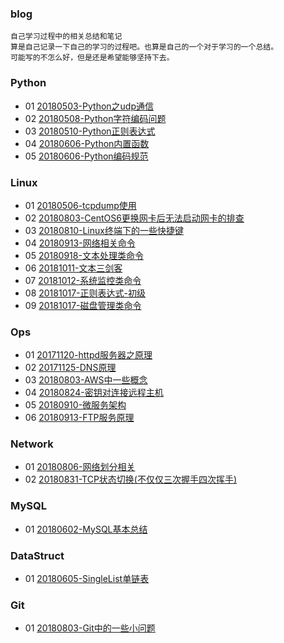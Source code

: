 ### blog
    自己学习过程中的相关总结和笔记
	算是自己记录一下自己的学习的过程吧。也算是自己的一个对于学习的一个总结。
	可能写的不怎么好，但是还是希望能够坚持下去。

### Python
- 01 [20180503-Python之udp通信](https://github.com/ihuangch/blog/blob/master/Python/Python%E4%B9%8Budp%E9%80%9A%E4%BF%A1.md)
- 02 [20180508-Python字符编码问题](https://github.com/ihuangch/blog/blob/master/Python/Python%E5%AD%97%E7%AC%A6%E7%BC%96%E7%A0%81%E9%97%AE%E9%A2%98.md)
- 03 [20180510-Python正则表达式](https://github.com/ihuangch/blog/blob/master/Python/Python%E4%B9%8B%E6%AD%A3%E5%88%99%E8%A1%A8%E8%BE%BE%E5%BC%8F.md)
- 04 [20180606-Python内置函数](https://github.com/ihuangch/blog/blob/master/Python/Python%E5%B8%B8%E8%A7%81%E5%86%85%E7%BD%AE%E5%87%BD%E6%95%B0.md)
- 05 [20180606-Python编码规范](https://github.com/ihuangch/blog/blob/master/Python/Python%E7%BC%96%E7%A0%81%E8%A7%84%E8%8C%83.md)

### Linux
- 01 [20180506-tcpdump使用](https://github.com/ihuangch/blog/blob/master/Linux/tcpdump%E4%BD%BF%E7%94%A8.md)
- 02 [20180803-CentOS6更换网卡后无法启动网卡的排查](https://github.com/ihuangch/blog/blob/master/Linux/CentOS6%E6%9B%B4%E6%8D%A2%E7%BD%91%E5%8D%A1%E5%90%8E%E6%97%A0%E6%B3%95%E5%90%AF%E5%8A%A8%E7%BD%91%E5%8D%A1%E7%9A%84%E6%8E%92%E6%9F%A5.md)
- 03 [20180810-Linux终端下的一些快捷键](https://github.com/ihuangch/blog/blob/master/Linux/Linux%E7%BB%88%E7%AB%AF%E7%9A%84%E5%BF%AB%E6%8D%B7%E9%94%AE.md)
- 04 [20180913-网络相关命令](https://github.com/ihuangch/blog/blob/master/Linux/%E7%BD%91%E7%BB%9C%E7%9B%B8%E5%85%B3%E5%91%BD%E4%BB%A4.md)
- 05 [20180918-文本处理类命令](https://github.com/ihuangch/blog/issues/2)
- 06 [20181011-文本三剑客](https://github.com/ihuangch/blog/issues/3)
- 07 [20181012-系统监控类命令](https://github.com/ihuangch/blog/issues/4)
- 08 [20181017-正则表达式-初级](https://github.com/ihuangch/blog/issues/5)
- 09 [20181017-磁盘管理类命令](https://github.com/ihuangch/blog/issues/6)

### Ops
- 01 [20171120-httpd服务器之原理](https://github.com/ihuangch/blog/blob/master/Ops/httpd%E7%9F%A5%E8%AF%86.md)
- 02 [20171125-DNS原理](https://github.com/ihuangch/blog/blob/master/Ops/DNS%E5%8E%9F%E7%90%86.md)
- 03 [20180803-AWS中一些概念](https://github.com/ihuangch/blog/blob/master/Ops/AWS%E4%B8%AD%E4%B8%80%E4%BA%9B%E6%A6%82%E5%BF%B5%E7%9A%84%E7%90%86%E8%A7%A3.md)
- 04 [20180824-密钥对连接远程主机](https://github.com/ihuangch/blog/blob/master/Ops/%E5%AF%86%E9%92%A5%E8%BF%9C%E7%A8%8B%E8%BF%9E%E6%8E%A5%E4%B8%BB%E6%9C%BA.md)
- 05 [20180910-微服务架构](https://github.com/ihuangch/blog/blob/master/Ops/%E5%BE%AE%E6%9C%8D%E5%8A%A1%E6%9E%B6%E6%9E%84.md)
- 06 [20180913-FTP服务原理](https://github.com/ihuangch/blog/issues/1)

### Network
- 01 [20180806-网络划分相关](https://github.com/ihuangch/blog/blob/master/Network/%E7%BD%91%E7%BB%9C%E5%88%92%E5%88%86%E5%8F%8A%E7%9B%B8%E5%85%B3.md)
- 02 [20180831-TCP状态切换(不仅仅三次握手四次挥手)](https://github.com/ihuangch/blog/blob/master/Network/TCP%E7%8A%B6%E6%80%81%E5%88%87%E6%8D%A2.md)

### MySQL
- 01 [20180602-MySQL基本总结](https://github.com/ihuangch/blog/blob/master/MySQL/MySQL%E5%9F%BA%E7%A1%80%E6%80%BB%E7%BB%93.md)
	
### DataStruct
- 01 [20180605-SingleList单链表](https://github.com/ihuangch/blog/blob/master/DataStruct/SingleList.py)

### Git
- 01 [20180803-Git中的一些小问题](https://github.com/ihuangch/blog/blob/master/Git/Git%E4%B8%AD%E9%81%87%E5%88%B0%E7%9A%84%E5%B0%8F%E9%97%AE%E9%A2%98.md)

